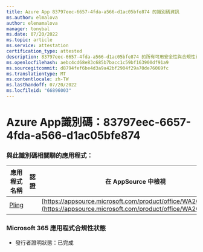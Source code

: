 ```yaml
---
title: Azure App 83797eec-6657-4fda-a566-d1ac05bfe874 的識別碼資訊
ms.author: elmalova
author: elenamalova
manager: tonybal
ms.date: 07/20/2022
ms.topic: article
ms.service: attestation
certification_type: attested
description: 83797eec-6657-4fda-a566-d1ac05bfe874 的所有可用安全性與合規性資訊。
ms.openlocfilehash: aebc4cd68e83c685b7bacc1c59bf163900df91a9
ms.sourcegitcommit: d8794fef6be4d3a9a42bf2904f29a70de76069fc
ms.translationtype: MT
ms.contentlocale: zh-TW
ms.lasthandoff: 07/20/2022
ms.locfileid: "66896003"
---
```

# <a name="azure-app-id-83797eec-6657-4fda-a566-d1ac05bfe874"></a>Azure App識別碼：83797eec-6657-4fda-a566-d1ac05bfe874


### <a name="apps-associated-with-this-id"></a>與此識別碼相關聯的應用程式：
| **應用程式名稱** | **認證** | **在 AppSource 中檢視** |
|--------------|---------------|-----------------------|
| [Pling](../forward/WA200004294.md) |  | [https://appsource.microsoft.com/product/office/WA200004294](https://appsource.microsoft.com/product/office/WA200004294) |

### <a name="microsoft-365-app-compliance-status"></a>Microsoft 365 應用程式合規性狀態
- 發行者證明狀態：已完成
